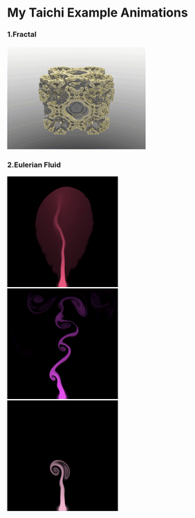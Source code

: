
# My Taichi Example Animations

###  **1.Fractal** 

![](./gif/mandelbox_.gif)

### **2.Eulerian Fluid**

![](./gif/jacobi_20_.gif) ![](./gif/jacobi_200_.gif) ![](./gif/MGPCG_.gif)
